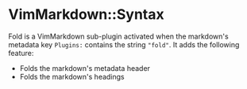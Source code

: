 # VimMarkdown::Syntax

Fold is a VimMarkdown sub-plugin activated when
the markdown's metadata key `Plugins:` contains the string `"fold"`.
It adds the following feature:

* Folds the markdown's metadata header
* Folds the markdown's headings
